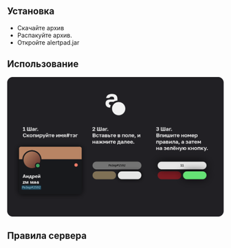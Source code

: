 ## Установка
- Скачайте архив
- Распакуйте архив.
- Откройте alertpad.jar

## Использование
![tutorial](/tutorial.png)
## Правила сервера
